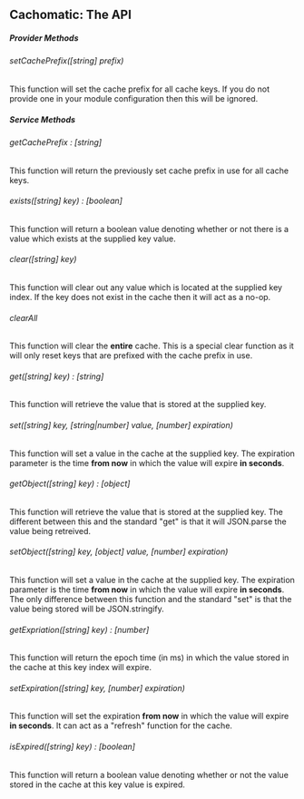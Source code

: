 ## Cachomatic: The API

##### Provider Methods

###### setCachePrefix([string] prefix)

This function will set the cache prefix for all cache keys. If you do not
provide one in your module configuration then this will be ignored.

##### Service Methods

###### getCachePrefix : [string]

This function will return the previously set cache prefix in use for all
cache keys.

###### exists([string] key) : [boolean]

This function will return a boolean value denoting whether or not there is a
value which exists at the supplied key value.

###### clear([string] key)

This function will clear out any value which is located at the supplied key
index. If the key does not exist in the cache then it will act as a no-op.

###### clearAll

This function will clear the __entire__ cache. This is a special clear function
as it will only reset keys that are prefixed with the cache prefix in use.

###### get([string] key) : [string]

This function will retrieve the value that is stored at the supplied key.

###### set([string] key, [string|number] value, [number] expiration)

This function will set a value in the cache at the supplied key. The expiration
parameter is the time __from now__ in which the value will expire __in seconds__.

###### getObject([string] key) : [object]

This function will retrieve the value that is stored at the supplied key. The
different between this and the standard "get" is that it will JSON.parse the
value being retreived.

###### setObject([string] key, [object] value, [number] expiration)

This function will set a value in the cache at the supplied key. The expiration
parameter is the time __from now__ in which the value will expire __in seconds__.
The only difference between this function and the standard "set" is that the
value being stored will be JSON.stringify.

###### getExpriation([string] key) : [number]

This function will return the epoch time (in ms) in which the value stored in
the cache at this key index will expire.

###### setExpiration([string] key, [number] expiration)

This function will set the expiration __from now__ in which the value will
expire __in seconds__. It can act as a "refresh" function for the cache.

###### isExpired([string] key) : [boolean]

This function will return a boolean value denoting whether or not the value
stored in the cache at this key value is expired.
